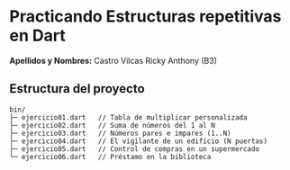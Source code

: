 # Practicando Estructuras repetitivas en Dart
**Apellidos y Nombres:** Castro Vilcas Ricky Anthony (B3)

## Estructura del proyecto
```
bin/
├─ ejercicio01.dart   // Tabla de multiplicar personalizada
├─ ejercicio02.dart   // Suma de números del 1 al N
├─ ejercicio03.dart   // Números pares e impares (1..N)
├─ ejercicio04.dart   // El vigilante de un edificio (N puertas)
├─ ejercicio05.dart   // Control de compras en un supermercado
└─ ejercicio06.dart   // Préstamo en la biblioteca
```
